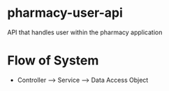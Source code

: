 # pharmacy-user-api
API that handles user within the pharmacy application

# Flow of System
 * Controller --> Service --> Data Access Object
